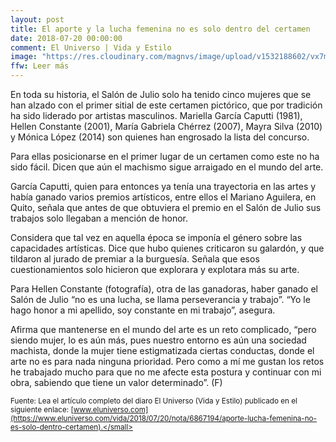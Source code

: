 ```yaml
---
layout: post
title: El aporte y la lucha femenina no es solo dentro del certamen
date: 2018-07-20 00:00:00
comment: El Universo | Vida y Estilo
image: "https://res.cloudinary.com/magnvs/image/upload/v1532188602/vx7mdyxhs5dygimjkkpl.jpg"
ffw: Leer más
---
```

En toda su historia, el Salón de Julio solo ha tenido cinco mujeres que se han alzado con el primer sitial de este certamen pictórico, que por tradición ha sido liderado por artistas masculinos. Mariella García Caputti (1981), Hellen Constante (2001), María Gabriela Chérrez (2007), Mayra Silva (2010) y Mónica López (2014) son quienes han engrosado la lista del concurso.

Para ellas posicionarse en el primer lugar de un certamen como este no ha sido fácil. Dicen que aún el machismo sigue arraigado en el mundo del arte.

García Caputti, quien para entonces ya tenía una trayectoria en las artes y había ganado varios premios artísticos, entre ellos el Mariano Aguilera, en Quito, señala que antes de que obtuviera el premio en el Salón de Julio sus trabajos solo llegaban a mención de honor.

Considera que tal vez en aquella época se imponía el género sobre las capacidades artísticas. Dice que hubo quienes criticaron su galardón, y que tildaron al jurado de premiar a la burguesía. Señala que esos cuestionamientos solo hicieron que explorara y explotara más su arte.

Para Hellen Constante (fotografía), otra de las ganadoras, haber ganado el Salón de Julio “no es una lucha, se llama perseverancia y trabajo”. “Yo le hago honor a mi apellido, soy constante en mi trabajo”, asegura.

Afirma que mantenerse en el mundo del arte es un reto complicado, “pero siendo mujer, lo es aún más, pues nuestro entorno es aún una sociedad machista, donde la mujer tiene estigmatizada ciertas conductas, donde el arte no es para nada ninguna prioridad. Pero como a mí me gustan los retos he trabajado mucho para que no me afecte esta postura y continuar con mi obra, sabiendo que tiene un valor determinado”. (F)

<small>Fuente: Lea el artículo completo del diaro El Universo (Vida y Estilo) publicado en el siguiente enlace: [www.eluniverso.com](https://www.eluniverso.com/vida/2018/07/20/nota/6867194/aporte-lucha-femenina-no-es-solo-dentro-certamen).</small>
